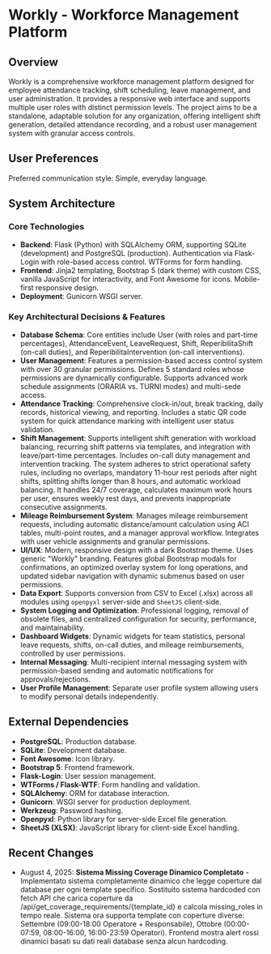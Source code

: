 # Workly - Workforce Management Platform

## Overview
Workly is a comprehensive workforce management platform designed for employee attendance tracking, shift scheduling, leave management, and user administration. It provides a responsive web interface and supports multiple user roles with distinct permission levels. The project aims to be a standalone, adaptable solution for any organization, offering intelligent shift generation, detailed attendance recording, and a robust user management system with granular access controls.

## User Preferences
Preferred communication style: Simple, everyday language.

## System Architecture

### Core Technologies
- **Backend**: Flask (Python) with SQLAlchemy ORM, supporting SQLite (development) and PostgreSQL (production). Authentication via Flask-Login with role-based access control. WTForms for form handling.
- **Frontend**: Jinja2 templating, Bootstrap 5 (dark theme) with custom CSS, vanilla JavaScript for interactivity, and Font Awesome for icons. Mobile-first responsive design.
- **Deployment**: Gunicorn WSGI server.

### Key Architectural Decisions & Features
- **Database Schema**: Core entities include User (with roles and part-time percentages), AttendanceEvent, LeaveRequest, Shift, ReperibilitaShift (on-call duties), and ReperibilitaIntervention (on-call interventions).
- **User Management**: Features a permission-based access control system with over 30 granular permissions. Defines 5 standard roles whose permissions are dynamically configurable. Supports advanced work schedule assignments (ORARIA vs. TURNI modes) and multi-sede access.
- **Attendance Tracking**: Comprehensive clock-in/out, break tracking, daily records, historical viewing, and reporting. Includes a static QR code system for quick attendance marking with intelligent user status validation.
- **Shift Management**: Supports intelligent shift generation with workload balancing, recurring shift patterns via templates, and integration with leave/part-time percentages. Includes on-call duty management and intervention tracking. The system adheres to strict operational safety rules, including no overlaps, mandatory 11-hour rest periods after night shifts, splitting shifts longer than 8 hours, and automatic workload balancing. It handles 24/7 coverage, calculates maximum work hours per user, ensures weekly rest days, and prevents inappropriate consecutive assignments.
- **Mileage Reimbursement System**: Manages mileage reimbursement requests, including automatic distance/amount calculation using ACI tables, multi-point routes, and a manager approval workflow. Integrates with user vehicle assignments and granular permissions.
- **UI/UX**: Modern, responsive design with a dark Bootstrap theme. Uses generic "Workly" branding. Features global Bootstrap modals for confirmations, an optimized overlay system for long operations, and updated sidebar navigation with dynamic submenus based on user permissions.
- **Data Export**: Supports conversion from CSV to Excel (.xlsx) across all modules using `openpyxl` server-side and `SheetJS` client-side.
- **System Logging and Optimization**: Professional logging, removal of obsolete files, and centralized configuration for security, performance, and maintainability.
- **Dashboard Widgets**: Dynamic widgets for team statistics, personal leave requests, shifts, on-call duties, and mileage reimbursements, controlled by user permissions.
- **Internal Messaging**: Multi-recipient internal messaging system with permission-based sending and automatic notifications for approvals/rejections.
- **User Profile Management**: Separate user profile system allowing users to modify personal details independently.

## External Dependencies
- **PostgreSQL**: Production database.
- **SQLite**: Development database.
- **Font Awesome**: Icon library.
- **Bootstrap 5**: Frontend framework.
- **Flask-Login**: User session management.
- **WTForms / Flask-WTF**: Form handling and validation.
- **SQLAlchemy**: ORM for database interaction.
- **Gunicorn**: WSGI server for production deployment.
- **Werkzeug**: Password hashing.
- **Openpyxl**: Python library for server-side Excel file generation.
- **SheetJS (XLSX)**: JavaScript library for client-side Excel handling.

## Recent Changes
- August 4, 2025: **Sistema Missing Coverage Dinamico Completato** - Implementato sistema completamente dinamico che legge coperture dal database per ogni template specifico. Sostituito sistema hardcoded con fetch API che carica coperture da /api/get_coverage_requirements/{template_id} e calcola missing_roles in tempo reale. Sistema ora supporta template con coperture diverse: Settembre (09:00-18:00 Operatore + Responsabile), Ottobre (00:00-07:59, 08:00-16:00, 16:00-23:59 Operatori). Frontend mostra alert rossi dinamici basati su dati reali database senza alcun hardcoding.